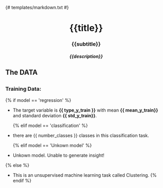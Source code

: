 {# templates/markdown.txt #}

<h1 align="center"> {{title}} </h1>

<h3 align="center"> {{subtitle}} </h3>

<h5 align="center"> {{description}} </h5>



## The DATA
##
### Training Data:
  
  {% if model == 'regression' %}
- The target variable is **{{ type_y_train }}** with mean **{{ mean_y_train}}** and standard deviation **{{ std_y_train}}**. 
  

  {% elif model == 'classification' %}
- there are {{ number_classes }} classes in this classification task.
  
  {% elif model == 'Unkown model' %}
- Unkown model. Unable to generate insight!


{% else %}
- This is an unsupervised machine learning task called Clustering.
{% endif %} 


